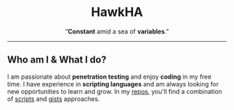 <h1 align="center">HawkHA</h1>
<p align="center">
    “<b>Constant</b> amid a sea of <b>variables</b>.”
</p>

___

## Who am I & What I do?
I am passionate about **penetration testing** and enjoy **coding** in my free time. I have experience in **scripting languages** and am always looking for new opportunities to learn and grow. In my [repos](https://github.com/haithamaouati?tab=repositories), you'll find a combination of [scripts](https://github.com/haithamaouati?tab=repositories) and [gists](https://gist.github.com/haithamaouati) approaches.
